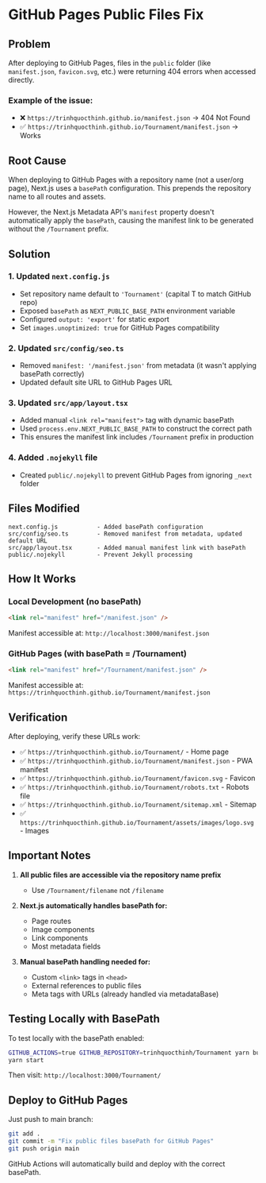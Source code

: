 # GitHub Pages Public Files Fix

## Problem
After deploying to GitHub Pages, files in the `public` folder (like `manifest.json`, `favicon.svg`, etc.) were returning 404 errors when accessed directly.

### Example of the issue:
- ❌ `https://trinhquocthinh.github.io/manifest.json` → 404 Not Found
- ✅ `https://trinhquocthinh.github.io/Tournament/manifest.json` → Works

## Root Cause
When deploying to GitHub Pages with a repository name (not a user/org page), Next.js uses a `basePath` configuration. This prepends the repository name to all routes and assets.

However, the Next.js Metadata API's `manifest` property doesn't automatically apply the `basePath`, causing the manifest link to be generated without the `/Tournament` prefix.

## Solution

### 1. Updated `next.config.js`
- Set repository name default to `'Tournament'` (capital T to match GitHub repo)
- Exposed `basePath` as `NEXT_PUBLIC_BASE_PATH` environment variable
- Configured `output: 'export'` for static export
- Set `images.unoptimized: true` for GitHub Pages compatibility

### 2. Updated `src/config/seo.ts`
- Removed `manifest: '/manifest.json'` from metadata (it wasn't applying basePath correctly)
- Updated default site URL to GitHub Pages URL

### 3. Updated `src/app/layout.tsx`
- Added manual `<link rel="manifest">` tag with dynamic basePath
- Used `process.env.NEXT_PUBLIC_BASE_PATH` to construct the correct path
- This ensures the manifest link includes `/Tournament` prefix in production

### 4. Added `.nojekyll` file
- Created `public/.nojekyll` to prevent GitHub Pages from ignoring `_next` folder

## Files Modified

```
next.config.js           - Added basePath configuration
src/config/seo.ts        - Removed manifest from metadata, updated default URL
src/app/layout.tsx       - Added manual manifest link with basePath
public/.nojekyll         - Prevent Jekyll processing
```

## How It Works

### Local Development (no basePath)
```html
<link rel="manifest" href="/manifest.json" />
```
Manifest accessible at: `http://localhost:3000/manifest.json`

### GitHub Pages (with basePath = /Tournament)
```html
<link rel="manifest" href="/Tournament/manifest.json" />
```
Manifest accessible at: `https://trinhquocthinh.github.io/Tournament/manifest.json`

## Verification

After deploying, verify these URLs work:

- ✅ `https://trinhquocthinh.github.io/Tournament/` - Home page
- ✅ `https://trinhquocthinh.github.io/Tournament/manifest.json` - PWA manifest
- ✅ `https://trinhquocthinh.github.io/Tournament/favicon.svg` - Favicon
- ✅ `https://trinhquocthinh.github.io/Tournament/robots.txt` - Robots file
- ✅ `https://trinhquocthinh.github.io/Tournament/sitemap.xml` - Sitemap
- ✅ `https://trinhquocthinh.github.io/Tournament/assets/images/logo.svg` - Images

## Important Notes

1. **All public files are accessible via the repository name prefix**
   - Use `/Tournament/filename` not `/filename`

2. **Next.js automatically handles basePath for:**
   - Page routes
   - Image components
   - Link components
   - Most metadata fields

3. **Manual basePath handling needed for:**
   - Custom `<link>` tags in `<head>`
   - External references to public files
   - Meta tags with URLs (already handled via metadataBase)

## Testing Locally with BasePath

To test locally with the basePath enabled:

```bash
GITHUB_ACTIONS=true GITHUB_REPOSITORY=trinhquocthinh/Tournament yarn build
yarn start
```

Then visit: `http://localhost:3000/Tournament/`

## Deploy to GitHub Pages

Just push to main branch:

```bash
git add .
git commit -m "Fix public files basePath for GitHub Pages"
git push origin main
```

GitHub Actions will automatically build and deploy with the correct basePath.
